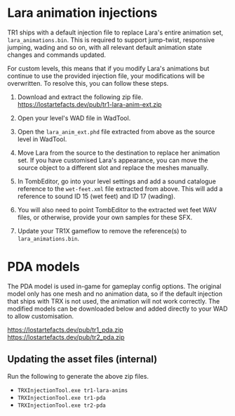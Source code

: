 # Lara animation injections

TR1 ships with a default injection file to replace Lara's entire animation set,
`lara_animations.bin`. This is required to support jump-twist, responsive
jumping, wading and so on, with all relevant default animation state changes and
commands updated.

For custom levels, this means that if you modify Lara's animations but continue
to use the provided injection file, your modifications will be overwritten. To
resolve this, you can follow these steps.

1. Download and extract the following zip file.
https://lostartefacts.dev/pub/tr1-lara-anim-ext.zip

2. Open your level's WAD file in WadTool.

3. Open the `lara_anim_ext.phd` file extracted from above as the source level in
WadTool.

4. Move Lara from the source to the destination to replace her animation set. If
you have customised Lara's appearance, you can move the source object to a
different slot and replace the meshes manually.

5. In TombEditor, go into your level settings and add a sound catalogue
reference to the `wet-feet.xml` file extracted from above. This will add a
reference to sound ID 15 (wet feet) and ID 17 (wading).

6. You will also need to point TombEditor to the extracted wet feet WAV files,
or otherwise, provide your own samples for these SFX.

7. Update your TR1X gameflow to remove the reference(s) to
`lara_animations.bin`.

# PDA models
The PDA model is used in-game for gameplay config options. The original model
only has one mesh and no animation data, so if the default injection that ships
with TRX is not used, the animation will not work correctly. The modified models
can be downloaded below and added directly to your WAD to allow customisation.

https://lostartefacts.dev/pub/tr1_pda.zip
https://lostartefacts.dev/pub/tr2_pda.zip

##  Updating the asset files (internal)

Run the following to generate the above zip files.

- `TRXInjectionTool.exe tr1-lara-anims`
- `TRXInjectionTool.exe tr1-pda`
- `TRXInjectionTool.exe tr2-pda`
